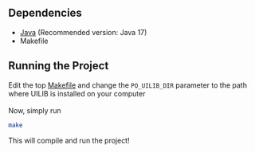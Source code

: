 ## Dependencies
* [Java](openjdk.org/install) (Recommended version: Java 17)
* Makefile

## Running the Project
Edit the top [Makefile](Makefile) and change the `PO_UILIB_DIR` parameter to the path where UILIB is installed on your computer
<br></br>
Now, simply run
```bash
make
```
This will compile and run the project!

